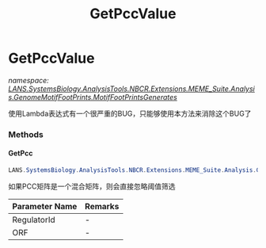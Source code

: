 ﻿---
title: GetPccValue
---

# GetPccValue
_namespace: [LANS.SystemsBiology.AnalysisTools.NBCR.Extensions.MEME_Suite.Analysis.GenomeMotifFootPrints.MotifFootPrintsGenerates](N-LANS.SystemsBiology.AnalysisTools.NBCR.Extensions.MEME_Suite.Analysis.GenomeMotifFootPrints.MotifFootPrintsGenerates.html)_

使用Lambda表达式有一个很严重的BUG，只能够使用本方法来消除这个BUG了



### Methods

#### GetPcc
```csharp
LANS.SystemsBiology.AnalysisTools.NBCR.Extensions.MEME_Suite.Analysis.GenomeMotifFootPrints.MotifFootPrintsGenerates.GetPccValue.GetPcc(System.String,System.String)
```
如果PCC矩阵是一个混合矩阵，则会直接忽略阈值筛选

|Parameter Name|Remarks|
|--------------|-------|
|RegulatorId|-|
|ORF|-|



